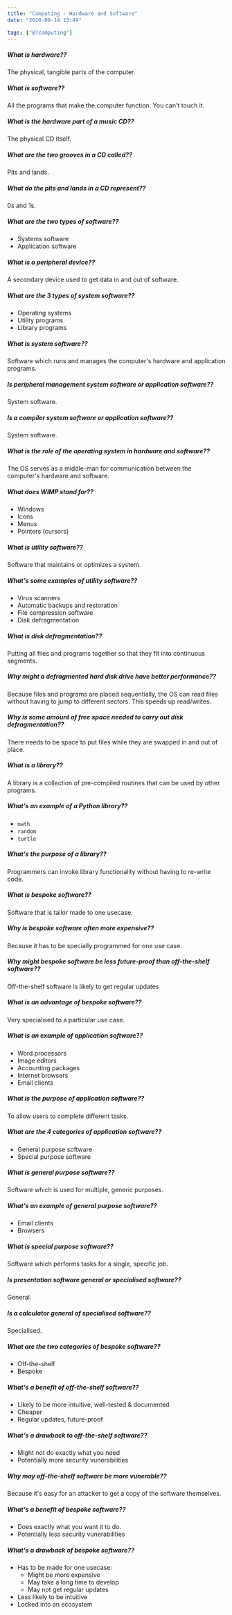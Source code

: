 ```yaml
---
title: "Computing - Hardware and Software"
date: "2020-09-14 13:49"

tags: ["@?computing"]
---
```


##### What is hardware??
The physical, tangible parts of the computer.

##### What is software??
All the programs that make the computer function. You can't touch it.

##### What is the hardware part of a music CD??
The physical CD itself.

##### What are the two grooves in a CD called??
Pits and lands.

##### What do the pits and lands in a CD represent??
0s and 1s.

##### What are the two types of software??
* Systems software
* Application software

##### What is a peripheral device??
A secondary device used to get data in and out of software.

##### What are the 3 types of system software??
* Operating systems
* Utility programs
* Library programs

##### What is system software??
Software which runs and manages the computer's hardware and application programs.

##### Is peripheral management system software or application software??
System software.

##### Is a compiler system software or application software??
System software.

##### What is the role of the operating system in hardware and software??
The OS serves as a middle-man for communication between the computer's hardware and software.

##### What does WIMP stand for??
* Windows
* Icons
* Menus
* Pointers (cursors)

##### What is utility software??
Software that maintains or optimizes a system.

##### What's some examples of utility software??
* Virus scanners
* Automatic backups and restoration
* File compression software
* Disk defragmentation

##### What is disk defragmentation??
Putting all files and programs together so that they fit into continuous segments.

##### Why might a defragmented hard disk drive have better performance??
Because files and programs are placed sequentially, the OS can read files without having to jump to different sectors. This speeds up read/writes.

##### Why is some amount of free space needed to carry out disk defragmentation??
There needs to be space to put files while they are swapped in and out of place.

##### What is a library??
A library is a collection of pre-compiled routines that can be used by other programs.

##### What's an example of a Python library??
* `math`
* `random`
* `turtle`

##### What's the purpose of a library??
Programmers can invoke library functionality without having to re-write code.

##### What is bespoke software??
Software that is tailor made to one usecase.

##### Why is bespoke software often more expensive??
Because it has to be specially programmed for one use case.

##### Why might bespoke software be less future-proof than off-the-shelf software??
Off-the-shelf software is likely to get regular updates

##### What is an advantage of bespoke software??
Very specialised to a particular use case.

##### What is an example of application software??
* Word processors
* Image editors
* Accounting packages
* Internet browsers
* Email clients

##### What is the purpose of application software??
To allow users to complete different tasks.

##### What are the 4 categories of application software??
* General purpose software
* Special purpose software

##### What is general purpose software??
Software which is used for multiple, generic purposes.

##### What's an example of general purpose software??
* Email clients
* Browsers

##### What is special purpose software??
Software which performs tasks for a single, specific job.

##### Is presentation software general or specialised software??
General.

##### Is a calculator general of specialised software??
Specialised.

##### What are the two categories of bespoke software??
* Off-the-shelf
* Bespoke

##### What's a benefit of off-the-shelf software??
* Likely to be more intuitive, well-tested & documented
* Cheaper
* Regular updates, future-proof

##### What's a drawback to off-the-shelf software??
* Might not do exactly what you need
* Potentially more security vunerabilities

##### Why may off-the-shelf software be more vunerable??
Because it's easy for an attacker to get a copy of the software themselves.

##### What's a benefit of bespoke software??
* Does exactly what you want it to do.
* Potentially less security vunerabilities

##### What's a drawback of bespoke software??
* Has to be made for one usecase:
	* Might be more expensive
	* May take a long time to develop
	* May not get regular updates
* Less likely to be intuitive
* Locked into an ecosystem
